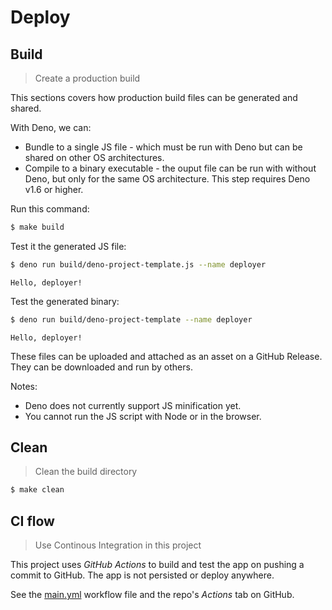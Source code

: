 # Deploy


## Build
> Create a production build

This sections covers how production build files can be generated and shared.

With Deno, we can:

- Bundle to a single JS file - which must be run with Deno but can be shared on other OS architectures.
- Compile to a binary executable - the ouput file can be run with without Deno, but only for the same OS architecture. This step requires Deno v1.6 or higher.

Run this command:

```sh
$ make build
```

Test it the generated JS file:

```sh
$ deno run build/deno-project-template.js --name deployer
```
```
Hello, deployer!
```

Test the generated binary:

```sh
$ deno run build/deno-project-template --name deployer
```
```
Hello, deployer!
```

These files can be uploaded and attached as an asset on a GitHub Release. They can be downloaded and run by others.

Notes:

- Deno does not currently support JS minification yet.
- You cannot run the JS script with Node or in the browser.


## Clean
> Clean the build directory

```sh
$ make clean
```


## CI flow
> Use Continous Integration in this project

This project uses _GitHub Actions_ to build and test the app on pushing a commit to GitHub. The app is not persisted or deploy anywhere.

See the [main.yml](/.github/workflows/main.yml) workflow file and the repo's _Actions_ tab on GitHub.
